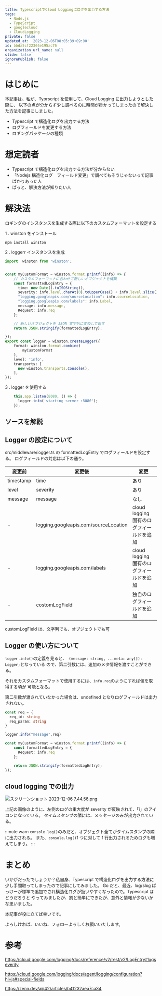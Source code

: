 ```yaml
---
title: TypescriptでCloud Loggingにログを出力する方法
tags:
  - Node.js
  - TypeScript
  - googlecloud
  - CloudLogging
private: false
updated_at: '2023-12-06T08:05:39+09:00'
id: bbda5cf22364e195ac76
organization_url_name: null
slide: false
ignorePublish: false
---
```


# はじめに

本記事は、私が、Typrscript を使用して、Cloud Logging に出力しようとした際に、
以下の点が分からず少し調べるのに時間が掛かってしまったので解決した方法を記事にしました。

- Typescript で構造化ログを出力する方法
- ログフィールドを変更する方法
- ロギングパッケージの種類

# 想定読者

- Typescript で構造化ログを出力する方法が分からない
- 「Nodejs 構造化ログ　フィールド変更」で調べてもそうじゃないって記事ばかりあった人
- ぱっと、解決方法が知りたい人

# 解決法

ロギングのインスタンスを生成する際に以下のカスタムフォーマットを設定する

1 . winston をインストール

```bash:npm
npm install winston
```

2 . loggerr インスタンスを生成

```javascript:src/middleware/logger.ts
import  winston from 'winston';


const myCustomFormat = winston.format.printf((info) => {
    // カスタムフォーマットに合わせて新しいオブジェクトを構築
    const formattedLogEntry = {
      time: new Date().toISOString(),
      severity: info.level.charAt(0).toUpperCase() + info.level.slice(1), // 先頭を大文字に変換
      "logging.googleapis.com/sourceLocation": info.sourceLocation,
      "logging.googleapis.com/labels": info.Label,
      message: info.message,
      Request: info.req
    };

    // 新しいオブジェクトを JSON 文字列に変換して返す
    return JSON.stringify(formattedLogEntry);

});
export const logger = winston.createLogger({
    format: winston.format.combine(
        myCustomFormat
    ),
    level: 'info',
    transports: [
      new winston.transports.Console(),
    ],
});
```

3 . logger を使用する

```javascript:src/lib/handler/server.ts
    this.app.listen(8080, () => {
      logger.info('starting server :8080');
    });
```

## ソースを解説

## Logger の設定について

src/middleware/logger.ts の formattedLogEntry でログフィールドを設定する。
ログフィールドの対応は以下の通り。

| 変更前    | 変更後                                | 変更                                     |
| --------- | ------------------------------------- | ---------------------------------------- |
| timestamp | time                                  | あり                                     |
| level     | severity                              | あり                                     |
| message   | message                               | なし                                     |
| -         | logging.googleapis.com/sourceLocation | cloud logging 固有のログフィールドを追加 |
| -         | logging.googleapis.com/labels         | cloud logging 固有のログフィールドを追加 |
| -         | costomLogField                        | 独自のログフィールドを追加               |

customLogField は、文字列でも、オブジェクトでも可

## Logger の使い方について

`logger.info()`の定義を見ると、` (message: string, ...meta: any[]): Logger;`となっている
ので、第二引数には、追加のメタ情報を渡すことができる。

それをカスタムフォーマットで使用するには、`info.req`のようにすれば値を取得する頃が
可能となる。

第二引数が渡されていなかった場合は、undefined となりログフィールドは出力されない。

```javascript:main.ts
const req = {
  req_id: string
  req_param: string
}

logger.info("message",req)
```

```javascript:logger.ts
const myCustomFormat = winston.format.printf((info) => {
    const formattedLogEntry = {
      Request: info.req
    };

    return JSON.stringify(formattedLogEntry);
});
```

## cloud logging での出力

![スクリーンショット 2023-12-06 7.44.56.png](https://qiita-image-store.s3.ap-northeast-1.amazonaws.com/0/1312905/bdb4ead6-ed1a-4453-dde4-bc9cbfae1e6c.png)

上記の画像のように、左側のログの重大度が severity が反映されて、「i」のアイコンになっている。
タイムスタンプの隣には、メッセージのみが出力されている。

:::note warn
`console.log()`のみだと、オブジェクト全てがタイムスタンプの隣に出力される。
また、`console.log()`1 つに対して 1 行出力されるためログも増えてしまう。
:::

# まとめ

いかがだったでしょうか？私自身、Typescript で構造化ログを出力する方法に少し手間取ってしまったので記事にしてみました。
Go だと、最近、log/slog ぱっけーが標準で追加でされ構造化ログが扱いやすくなったので。Typescript はどうだろうと
やってみましたが、割と簡単にできたが、意外と情報が少ないかな思いました。

本記事が役に立てば幸いです。

よろしければ、いいね、フォローよろしくお願いいたします。

# 参考

https://cloud.google.com/logging/docs/reference/v2/rest/v2/LogEntry#logseverity

https://cloud.google.com/logging/docs/agent/logging/configuration?hl=ja#special-fields

https://zenn.dev/aiji42/articles/b41232aea7ca34
